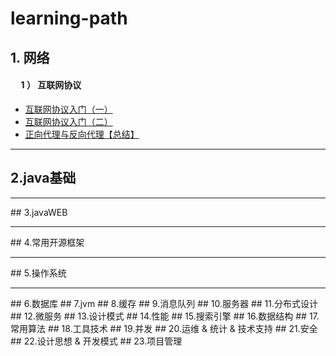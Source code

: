 ﻿# learning-path

## 1. 网络
#### &nbsp;&nbsp;&nbsp;&nbsp; 1 ） 互联网协议
* [互联网协议入门（一）](http://www.ruanyifeng.com/blog/2012/05/internet_protocol_suite_part_i.html)<br>
* [互联网协议入门（二）](http://www.ruanyifeng.com/blog/2012/06/internet_protocol_suite_part_ii.html)<br>
* [正向代理与反向代理【总结】](https://www.cnblogs.com/Anker/p/6056540.html)<br>
<hr>

## 2.java基础
<hr>
## 3.javaWEB
<hr>
## 4.常用开源框架
<hr>
## 5.操作系统
<hr>
## 6.数据库
## 7.jvm
## 8.缓存
## 9.消息队列
## 10.服务器
## 11.分布式设计
## 12.微服务
## 13.设计模式
## 14.性能
## 15.搜索引擎
## 16.数据结构
## 17.常用算法
## 18.工具技术
## 19.并发
## 20.运维 & 统计 & 技术支持
## 21.安全
## 22.设计思想 & 开发模式
## 23.项目管理
